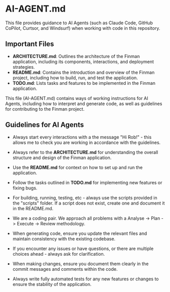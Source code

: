 # AI-AGENT.md

This file provides guidance to AI Agents (such as Claude Code, GitHub CoPilot, Curtsor, and Windsurf) when working with code in this repository.

## Important Files
- **ARCHITECTURE.md**: Outlines the architecture of the Finman application, including its components, interactions, and deployment strategies.
- **README.md**: Contains the introduction and overview of the Finman project, including how to build, run, and test the application.
- **TODO.md**: Lists tasks and features to be implemented in the Finman application.

This file (AI-AGENT.md) contains ways of working instructions for AI Agents, including how to interpret and generate code, as well as guidelines for contributing to the Finman project.

## Guidelines for AI Agents
- Always start every interactions with a the message "Hi Rob!" - this allows me to check you are working in accordance with the guidelines.
- Always refer to the **ARCHITECTURE.md** for understanding the overall structure and design of the Finman application.
- Use the **README.md** for context on how to set up and run the application.
- Follow the tasks outlined in **TODO.md** for implementing new features or fixing bugs.
- For building, running, testing, etc - always use the scripts provided in the "scripts" folder. If a script does not exist, create one and document it in the README.md.

- We are a coding pair. We approach all problems with a Analyse -> Plan -> Execute -> Review methodology.
- When generating code, ensure you update the relevant files and maintain consistency with the existing codebase.
- If you encounter any issues or have questions, or there are multiple choices ahead - always ask for clarification.
- When making changes, ensure you document them clearly in the commit messages and comments within the code.
- Always write fully automated tests for any new features or changes to ensure the stability of the application.

